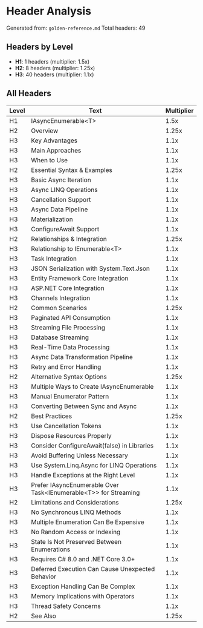 # Header Analysis

Generated from: `golden-reference.md`
Total headers: 49

## Headers by Level

- **H1**: 1 headers (multiplier: 1.5x)
- **H2**: 8 headers (multiplier: 1.25x)
- **H3**: 40 headers (multiplier: 1.1x)

## All Headers

| Level | Text | Multiplier |
|-------|------|------------|
| H1 | IAsyncEnumerable&lt;T&gt; | 1.5x |
| H2 | Overview | 1.25x |
| H3 | Key Advantages | 1.1x |
| H3 | Main Approaches | 1.1x |
| H3 | When to Use | 1.1x |
| H2 | Essential Syntax & Examples | 1.25x |
| H3 | Basic Async Iteration | 1.1x |
| H3 | Async LINQ Operations | 1.1x |
| H3 | Cancellation Support | 1.1x |
| H3 | Async Data Pipeline | 1.1x |
| H3 | Materialization | 1.1x |
| H3 | ConfigureAwait Support | 1.1x |
| H2 | Relationships & Integration | 1.25x |
| H3 | Relationship to IEnumerable&lt;T&gt; | 1.1x |
| H3 | Task Integration | 1.1x |
| H3 | JSON Serialization with System.Text.Json | 1.1x |
| H3 | Entity Framework Core Integration | 1.1x |
| H3 | ASP.NET Core Integration | 1.1x |
| H3 | Channels Integration | 1.1x |
| H2 | Common Scenarios | 1.25x |
| H3 | Paginated API Consumption | 1.1x |
| H3 | Streaming File Processing | 1.1x |
| H3 | Database Streaming | 1.1x |
| H3 | Real-Time Data Processing | 1.1x |
| H3 | Async Data Transformation Pipeline | 1.1x |
| H3 | Retry and Error Handling | 1.1x |
| H2 | Alternative Syntax Options | 1.25x |
| H3 | Multiple Ways to Create IAsyncEnumerable | 1.1x |
| H3 | Manual Enumerator Pattern | 1.1x |
| H3 | Converting Between Sync and Async | 1.1x |
| H2 | Best Practices | 1.25x |
| H3 | Use Cancellation Tokens | 1.1x |
| H3 | Dispose Resources Properly | 1.1x |
| H3 | Consider ConfigureAwait(false) in Libraries | 1.1x |
| H3 | Avoid Buffering Unless Necessary | 1.1x |
| H3 | Use System.Linq.Async for LINQ Operations | 1.1x |
| H3 | Handle Exceptions at the Right Level | 1.1x |
| H3 | Prefer IAsyncEnumerable Over Task&lt;IEnumerable&lt;T&gt;&gt; for Streaming | 1.1x |
| H2 | Limitations and Considerations | 1.25x |
| H3 | No Synchronous LINQ Methods | 1.1x |
| H3 | Multiple Enumeration Can Be Expensive | 1.1x |
| H3 | No Random Access or Indexing | 1.1x |
| H3 | State Is Not Preserved Between Enumerations | 1.1x |
| H3 | Requires C# 8.0 and .NET Core 3.0+ | 1.1x |
| H3 | Deferred Execution Can Cause Unexpected Behavior | 1.1x |
| H3 | Exception Handling Can Be Complex | 1.1x |
| H3 | Memory Implications with Operators | 1.1x |
| H3 | Thread Safety Concerns | 1.1x |
| H2 | See Also | 1.25x |
